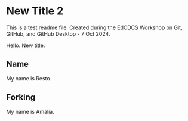 # New Title 2
This is a test readme file. Created during the EdCDCS Workshop on Git, GitHub, and GitHub Desktop -  7 Oct 2024.

Hello. New title.

## Name

My name is Resto.

## Forking

My name is Amalia.
